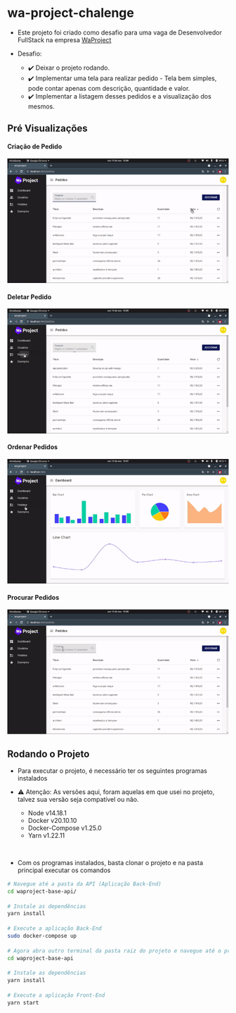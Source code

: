 # wa-project-chalenge

- Este projeto foi criado como desafio para uma vaga de Desenvolvedor FullStack na empresa [WaProject](https://www.linkedin.com/company/waprojectconsultoria/)

- Desafio:
  - :heavy_check_mark: Deixar o projeto rodando.
  - :heavy_check_mark: Implementar uma tela para realizar pedido - Tela bem simples, pode contar apenas com descrição, quantidade e valor.
  - :heavy_check_mark: Implementar a listagem desses pedidos e a visualização dos mesmos.

## Pré Visualizações

#### Criação de Pedido
![Criar Pedido](./preview/wa-create.gif)
<br>


#### Deletar Pedido
![Deletar Pedido](./preview/wa-delete.gif)
<br>


#### Ordenar Pedidos
![Ordenar Pedidos](./preview/wa-filter.gif)
<br>

#### Procurar Pedidos
![Procurar Pedidos](./preview/wa-search.gif)

## Rodando o Projeto

- Para executar o projeto, é necessário ter os seguintes programas instalados
- :warning: Atenção: As versões aqui, foram aquelas em que usei no projeto, talvez sua versão seja compatível ou não.

  - Node v14.18.1
  - Docker v20.10.10
  - Docker-Compose v1.25.0
  - Yarn v1.22.11
<br>

- Com os programas instalados, basta clonar o projeto e na pasta principal executar os comandos

```bash
# Navegue até a pasta da API (Aplicação Back-End)
cd waproject-base-api/

# Instale as dependências
yarn install

# Execute a aplicação Back-End
sudo docker-compose up

# Agora abra outro terminal da pasta raiz do projeto e navegue até o projeto web (Aplicação Front-End)
cd waproject-base-api

# Instale as dependências
yarn install

# Execute a aplicação Front-End
yarn start
```
